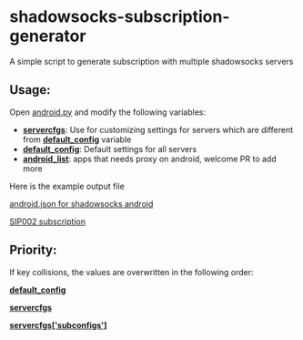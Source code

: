 # shadowsocks-subscription-generator
A simple script to generate subscription with multiple shadowsocks servers

## Usage:
Open [android.py](https://github.com/HeIsNotMyChairman/shadowsocks-config-generator/blob/main/main.py) and modify the following variables:
- [**servercfgs**](https://github.com/HeIsNotMyChairman/shadowsocks-config-generator/blob/main/main.py#L6-L22): Use for customizing settings for servers which are different from [**default_config**](https://github.com/HeIsNotMyChairman/shadowsocks-config-generator/blob/main/main.py#L24-L34) variable
- [**default_config**](https://github.com/HeIsNotMyChairman/shadowsocks-config-generator/blob/main/main.py#L24-L34): Default settings for all servers
- [**android_list**](https://github.com/HeIsNotMyChairman/shadowsocks-config-generator/blob/main/main.py#L36-L84): apps that needs proxy on android, welcome PR to add more

Here is the example output file

[android.json for shadowsocks android](https://github.com/HeIsNotMyChairman/shadowsocks-config-generator/blob/main/android.json)

[SIP002 subscription](https://github.com/HeIsNotMyChairman/shadowsocks-subscription-generator/blob/main/subscription)

## Priority:
If key collisions, the values are overwritten in the following order:

[**default_config**](https://github.com/HeIsNotMyChairman/shadowsocks-config-generator/blob/main/main.py#L24-L34)

[**servercfgs**](https://github.com/HeIsNotMyChairman/shadowsocks-config-generator/blob/main/main.py#L6-L22)

[**servercfgs['subconfigs']**](https://github.com/HeIsNotMyChairman/shadowsocks-config-generator/blob/main/main.py#L9)
